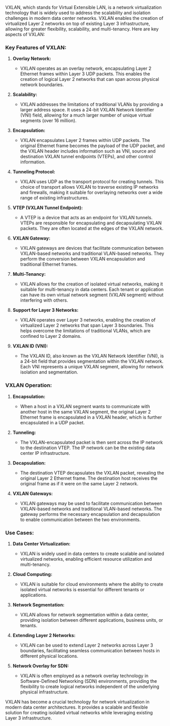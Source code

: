 VXLAN, which stands for Virtual Extensible LAN, is a network virtualization technology that is widely used to address the scalability and isolation challenges in modern data center networks. VXLAN enables the creation of virtualized Layer 2 networks on top of existing Layer 3 infrastructure, allowing for greater flexibility, scalability, and multi-tenancy. Here are key aspects of VXLAN:

### Key Features of VXLAN:

1. **Overlay Network:**
   - VXLAN operates as an overlay network, encapsulating Layer 2 Ethernet frames within Layer 3 UDP packets. This enables the creation of logical Layer 2 networks that can span across physical network boundaries.

2. **Scalability:**
   - VXLAN addresses the limitations of traditional VLANs by providing a larger address space. It uses a 24-bit VXLAN Network Identifier (VNI) field, allowing for a much larger number of unique virtual segments (over 16 million).

3. **Encapsulation:**
   - VXLAN encapsulates Layer 2 frames within UDP packets. The original Ethernet frame becomes the payload of the UDP packet, and the VXLAN header includes information such as VNI, source and destination VXLAN tunnel endpoints (VTEPs), and other control information.

4. **Tunneling Protocol:**
   - VXLAN uses UDP as the transport protocol for creating tunnels. This choice of transport allows VXLAN to traverse existing IP networks and firewalls, making it suitable for overlaying networks over a wide range of existing infrastructures.

5. **VTEP (VXLAN Tunnel Endpoint):**
   - A VTEP is a device that acts as an endpoint for VXLAN tunnels. VTEPs are responsible for encapsulating and decapsulating VXLAN packets. They are often located at the edges of the VXLAN network.

6. **VXLAN Gateway:**
   - VXLAN gateways are devices that facilitate communication between VXLAN-based networks and traditional VLAN-based networks. They perform the conversion between VXLAN encapsulation and traditional Ethernet frames.

7. **Multi-Tenancy:**
   - VXLAN allows for the creation of isolated virtual networks, making it suitable for multi-tenancy in data centers. Each tenant or application can have its own virtual network segment (VXLAN segment) without interfering with others.

8. **Support for Layer 3 Networks:**
   - VXLAN operates over Layer 3 networks, enabling the creation of virtualized Layer 2 networks that span Layer 3 boundaries. This helps overcome the limitations of traditional VLANs, which are confined to Layer 2 domains.

9. **VXLAN ID (VNI):**
   - The VXLAN ID, also known as the VXLAN Network Identifier (VNI), is a 24-bit field that provides segmentation within the VXLAN network. Each VNI represents a unique VXLAN segment, allowing for network isolation and segmentation.

### VXLAN Operation:

1. **Encapsulation:**
   - When a host in a VXLAN segment wants to communicate with another host in the same VXLAN segment, the original Layer 2 Ethernet frame is encapsulated in a VXLAN header, which is further encapsulated in a UDP packet.

2. **Tunneling:**
   - The VXLAN-encapsulated packet is then sent across the IP network to the destination VTEP. The IP network can be the existing data center IP infrastructure.

3. **Decapsulation:**
   - The destination VTEP decapsulates the VXLAN packet, revealing the original Layer 2 Ethernet frame. The destination host receives the original frame as if it were on the same Layer 2 network.

4. **VXLAN Gateways:**
   - VXLAN gateways may be used to facilitate communication between VXLAN-based networks and traditional VLAN-based networks. The gateway performs the necessary encapsulation and decapsulation to enable communication between the two environments.

### Use Cases:

1. **Data Center Virtualization:**
   - VXLAN is widely used in data centers to create scalable and isolated virtualized networks, enabling efficient resource utilization and multi-tenancy.

2. **Cloud Computing:**
   - VXLAN is suitable for cloud environments where the ability to create isolated virtual networks is essential for different tenants or applications.

3. **Network Segmentation:**
   - VXLAN allows for network segmentation within a data center, providing isolation between different applications, business units, or tenants.

4. **Extending Layer 2 Networks:**
   - VXLAN can be used to extend Layer 2 networks across Layer 3 boundaries, facilitating seamless communication between hosts in different physical locations.

5. **Network Overlay for SDN:**
   - VXLAN is often employed as a network overlay technology in Software-Defined Networking (SDN) environments, providing the flexibility to create logical networks independent of the underlying physical infrastructure.

VXLAN has become a crucial technology for network virtualization in modern data center architectures. It provides a scalable and flexible solution for creating isolated virtual networks while leveraging existing Layer 3 infrastructure.
